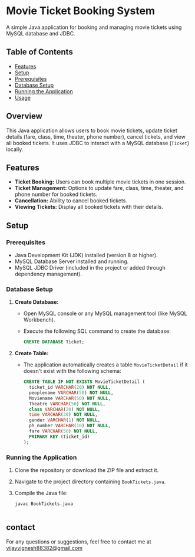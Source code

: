 # Movie Ticket Booking System

A simple Java application for booking and managing movie tickets using MySQL database and JDBC.

## Table of Contents

- [Features](#features)
- [Setup](#setup)
- [Prerequisites](#prerequisites)
- [Database Setup](#database-setup)
- [Running the Application](#running-the-application)
- [Usage](#usage)

## Overview

This Java application allows users to book movie tickets, update ticket details (fare, class, time, theater, phone number), cancel tickets, and view all booked tickets. It uses JDBC to interact with a MySQL database (`Ticket`) locally.

## Features

- **Ticket Booking:** Users can book multiple movie tickets in one session.
- **Ticket Management:** Options to update fare, class, time, theater, and phone number for booked tickets.
- **Cancellation:** Ability to cancel booked tickets.
- **Viewing Tickets:** Display all booked tickets with their details.

## Setup

### Prerequisites

- Java Development Kit (JDK) installed (version 8 or higher).
- MySQL Database Server installed and running.
- MySQL JDBC Driver (included in the project or added through dependency management).

### Database Setup

1. **Create Database:**
   - Open MySQL console or any MySQL management tool (like MySQL Workbench).
   - Execute the following SQL command to create the database:

     ```sql
     CREATE DATABASE Ticket;
     ```

2. **Create Table:**
   - The application automatically creates a table `MovieTicketDetail` if it doesn't exist with the following schema:

     ```sql
     CREATE TABLE IF NOT EXISTS MovieTicketDetail (
       ticket_id VARCHAR(20) NOT NULL,
       peoplename VARCHAR(50) NOT NULL,
       Moviename VARCHAR(50) NOT NULL,
       Theatre VARCHAR(50) NOT NULL,
       class VARCHAR(20) NOT NULL,
       time VARCHAR(30) NOT NULL,
       gender VARCHAR(1) NOT NULL,
       ph_number VARCHAR(10) NOT NULL,
       fare VARCHAR(50) NOT NULL,
       PRIMARY KEY (ticket_id)
     );
     ```

### Running the Application

1. Clone the repository or download the ZIP file and extract it.
2. Navigate to the project directory containing `BookTickets.java`.
3. Compile the Java file:

   ```bash
   javac BookTickets.java



## contact
For any questions or suggestions, feel free to contact me at vijayvignesh88382@gmail.com
